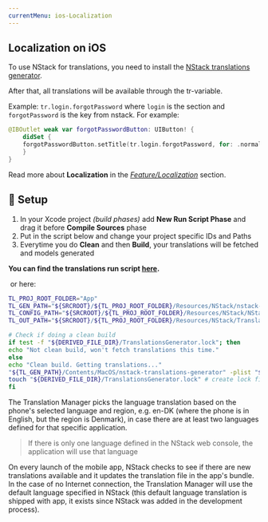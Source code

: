 ```yaml
---
currentMenu: ios-Localization
---
```


## Localization on iOS

To use NStack for translations, you need to install the [NStack translations generator](https://github.com/nodes-ios/nstack-translations-generator). 

After that, all translations will be available through the tr-variable. 

Example: `tr.login.forgotPassword` where `login` is the section and `forgotPassword` is the key from nstack. For example:

~~~~swift
@IBOutlet weak var forgotPasswordButton: UIButton! {
    didSet {
 	forgotPasswordButton.setTitle(tr.login.forgotPassword, for: .normal)
    }
}
~~~~

Read more about **Localization** in the [*Feature/Localization*](../../features/localize.html) section.

## 🔧 Setup

1. In your Xcode project *(build phases)* add **New Run Script Phase** and drag it before **Compile Sources** phase
2. Put in the script below and change your project specific IDs and Paths
3. Everytime you do **Clean** and then **Build**, your translations will be fetched and models generated

**You can find the translations run script [here](https://github.com/nodes-ios/nstack-translations-generator/blob/master/translations_script.sh).**
	

​															or here:


~~~bash
TL_PROJ_ROOT_FOLDER="App"
TL_GEN_PATH="${SRCROOT}/${TL_PROJ_ROOT_FOLDER}/Resources/NStack/nstack-translations-generator.bundle"
TL_CONFIG_PATH="${SRCROOT}/${TL_PROJ_ROOT_FOLDER}/Resources/NStack/NStack.plist"
TL_OUT_PATH="${SRCROOT}/${TL_PROJ_ROOT_FOLDER}/Resources/NStack/Translations"

# Check if doing a clean build
if test -f "${DERIVED_FILE_DIR}/TranslationsGenerator.lock"; then
echo "Not clean build, won't fetch translations this time."
else
echo "Clean build. Getting translations..."
"${TL_GEN_PATH}/Contents/MacOS/nstack-translations-generator" -plist "${TL_CONFIG_PATH}" -output "${TL_OUT_PATH}" -standalone
touch "${DERIVED_FILE_DIR}/TranslationsGenerator.lock" # create lock file
fi
~~~

The Translation Manager picks the language translation based on the phone's selected language and region, e.g. en-DK (where the phone is in English, but the region is Denmark), in case there are at least two languages defined for that specific application. 

> If there is only one language defined in the NStack web console, the application will use that language

On every launch of the mobile app, NStack checks to see if there are new translations available and it updates the translation file in the app's bundle. In the case of no Internet connection, the Translation Manager will use the default language specified in NStack (this default language translation is shipped with app, it exists since NStack was added in the development process).

